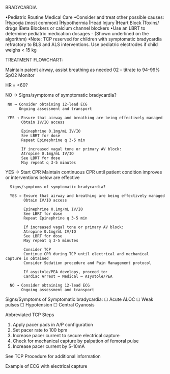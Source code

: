 BRADYCARDIA

•Pediatric Routine Medical Care
•Consider and treat other possible causes:
ÎHypoxia (most common)
ÎHypothermia
ÎHead Injury
ÎHeart Block
ÎToxins/ drugs
ÎBeta Blockers or calcium channel blockers
•Use an LBRT to determine pediatric medication dosages - (Shown underlined on the algorithm)
•Note: TCP reserved for children with symptomatic bradycardia refractory to BLS and ALS interventions. Use pediatric electrodes if child weighs < 15 kg

TREATMENT FLOWCHART:

Maintain patent airway, assist breathing as needed
02 – titrate to 94-99% SpO2
Monitor

HR = <60?

NO → Signs/symptoms of symptomatic bradycardia?
     
     NO → Consider obtaining 12-lead ECG
          Ongoing assessment and transport
     
     YES → Ensure that airway and breathing are being effectively managed
           Obtain IV/IO access
           
           Epinephrine 0.1mg/mL IV/IO
           See LBRT for dose
           Repeat Epinephrine q 3-5 min
           
           If increased vagal tone or primary AV block:
           Atropine 0.1mg/mL IV/IO
           See LBRT for dose
           May repeat q 3-5 minutes

YES → Start CPR
      Maintain continuous CPR until patient condition improves or interventions below are effective
      
      Signs/symptoms of symptomatic bradycardia?
      
      YES → Ensure that airway and breathing are being effectively managed
            Obtain IV/IO access
            
            Epinephrine 0.1mg/mL IV/IO
            See LBRT for dose
            Repeat Epinephrine q 3-5 min
            
            If increased vagal tone or primary AV block:
            Atropine 0.1mg/mL IV/IO
            See LBRT for dose
            May repeat q 3-5 minutes
            
            Consider TCP
            Continue CPR during TCP until electrical and mechanical capture is obtained
            Consider Sedation procedure and Pain Management protocol
            
            If asystole/PEA develops, proceed to:
            Cardiac Arrest – Medical – Asystole/PEA
      
      NO → Consider obtaining 12-lead ECG
           Ongoing assessment and transport

Signs/Symptoms of Symptomatic bradycardia:
 ☐ Acute ALOC
 ☐ Weak pulses
 ☐ Hypotension
 ☐ Central Cyanosis

Abbreviated TCP Steps
1. Apply pacer pads in A/P configuration
2. Set pacer rate to 100 bpm
3. Increase pacer current to secure electrical capture
4. Check for mechanical capture by palpation of femoral pulse
5. Increase pacer current by 5-10mA

See TCP Procedure for additional information

Example of ECG with electrical capture





